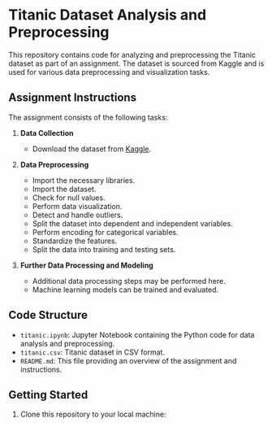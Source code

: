 # Titanic Dataset Analysis and Preprocessing

This repository contains code for analyzing and preprocessing the Titanic dataset as part of an assignment. The dataset is sourced from Kaggle and is used for various data preprocessing and visualization tasks.

## Assignment Instructions

The assignment consists of the following tasks:

1. **Data Collection**
   - Download the dataset from [Kaggle](https://www.kaggle.com/datasets/yasserh/titanic-datase).

2. **Data Preprocessing**
   - Import the necessary libraries.
   - Import the dataset.
   - Check for null values.
   - Perform data visualization.
   - Detect and handle outliers.
   - Split the dataset into dependent and independent variables.
   - Perform encoding for categorical variables.
   - Standardize the features.
   - Split the data into training and testing sets.

3. **Further Data Processing and Modeling**
   - Additional data processing steps may be performed here.
   - Machine learning models can be trained and evaluated.

## Code Structure

- `titanic.ipynb`: Jupyter Notebook containing the Python code for data analysis and preprocessing.
- `titanic.csv`: Titanic dataset in CSV format.
- `README.md`: This file providing an overview of the assignment and instructions.

## Getting Started

1. Clone this repository to your local machine:

